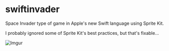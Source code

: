 swiftinvader
============

Space Invader type of game in Apple's new Swift language using Sprite Kit.

I probably ignored some of Sprite Kit's best practices, but that's fixable...

![Imgur](http://i.imgur.com/Pl5qx5E.gif)